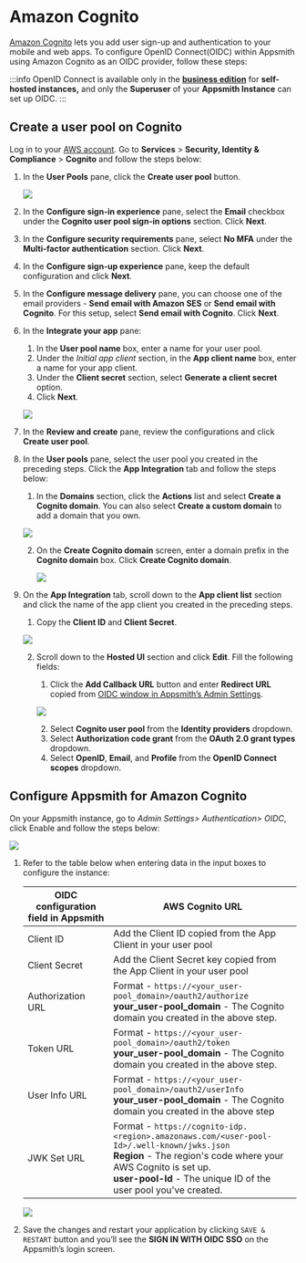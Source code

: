 # Amazon Cognito

[Amazon Cognito](https://aws.amazon.com/cognito/) lets you add user sign-up and authentication to your mobile and web apps. To configure OpenID Connect(OIDC) within Appsmith using Amazon Cognito as an OIDC provider, follow these steps:

:::info
OpenID Connect is available only in the [**business edition**](https://www.appsmith.com/pricing) for **self-hosted instances,** and only the **Superuser** of your **Appsmith Instance** can set up OIDC.
:::

## Create a user pool on Cognito

Log in to your [AWS account](https://console.aws.amazon.com/console/home). Go to **Services** > **Security, Identity & Compliance** > **Cognito** and follow the steps below:

1. In the **User Pools** pane, click the **Create user pool** button.

    ![](/img/AWS_cognito_create-userpool.png)

2. In the **Configure sign-in experience** pane,  select the **Email** checkbox under the **Cognito user pool sign-in options** section. Click **Next**.
3. In the **Configure security requirements** pane, select **No MFA** under the **Multi-factor authentication** section. Click **Next**. 
4. In the **Configure sign-up experience** pane, keep the default configuration and click **Next**.
5. In the **Configure message delivery** pane, you can choose one of the email providers - **Send email with Amazon SES** or **Send email with Cognito**. For this setup, select **Send email with Cognito**. Click **Next**.
6.  In the **Integrate your app** pane:
    1. In the **User pool name** box, enter a name for your user pool.
    2. Under the *Initial app client* section, in the **App client name** box, enter a name for your app client.
    3. Under the **Client secret** section, select **Generate a client secret** option.
    4. Click **Next**.

    ![](/img/AWS-cognito_App_client.png)

7. In the **Review and create** pane, review the configurations and click **Create user pool**.
8. In the **User pools** pane, select the user pool you created in the preceding steps. Click the **App Integration** tab and follow the steps below:
    1. In the **Domains** section, click the **Actions** list and select **Create a Cognito domain**. You can also select **Create a custom domain** to add a domain that you own.

    ![](/img/AWS-cognito_create-cognito-domain.png)

    2. On the **Create Cognito domain** screen, enter a domain prefix in the **Cognito domain** box. Click **Create Cognito domain**.

        ![](/img/AWS-cognito_create_domain.png)

9. On the **App Integration** tab, scroll down to the **App client list** section and click the name of the app client you created in the preceding steps.
    1. Copy the **Client ID** and **Client Secret**.

    ![](/img/AWS-cognito_client-creds.png)

    2. Scroll down to the **Hosted UI** section and click **Edit**. Fill the following fields:
        1. Click the **Add Callback URL** button and enter **Redirect URL** copied from [OIDC window in Appsmith’s Admin Settings](/getting-started/setup/instance-configuration/authentication/openid-connect-oidc#capture-redirect-url-for-oidc-configuration).

        ![](/img/AWS-cognito_callback-url.png)

        2. Select **Cognito user pool** from the **Identity providers** dropdown.
        3. Select **Authorization code grant** from the  **OAuth 2.0 grant types** dropdown.
        4. Select **OpenID**, **Email**, and **Profile** from the **OpenID Connect scopes** dropdown.


## Configure Appsmith for Amazon Cognito

On your Appsmith instance, go to *Admin Settings> Authentication> OIDC*, click Enable and follow the steps below:

![](/img/Appsmith_OIDC_creds.png)

1. Refer to the table below when entering data in the input boxes to configure the instance:

    | OIDC configuration field in Appsmith | AWS Cognito URL |
    | ------------------------------------| -----------------|
    | Client ID | Add the Client ID copied from the App Client in your user pool |
    | Client Secret |Add the Client Secret key copied from the App Client in your user pool|
    | Authorization URL                    | Format - `https://<your_user-pool_domain>/oauth2/authorize`<br/> **your_user-pool_domain** - The Cognito domain you created in the above step. |
    | Token URL                            | Format - `https://<your_user-pool_domain>/oauth2/token`<br/>**your_user-pool_domain** - The Cognito domain you created in the above step. |
    | User Info URL                        | Format - `https://<your_user-pool_domain>/oauth2/userInfo`<br/> **your_user-pool_domain** - The Cognito domain you created in the above step |
    | JWK Set URL                          | Format - `https://cognito-idp.<region>.amazonaws.com/<user-pool-Id>/.well-known/jwks.json`<br/>**Region** - The region's code where your AWS Cognito is set up.<br/>**user-pool-Id** -  The unique ID of the user pool you've created.  | 

   
    ![](/img/AWS_Urls.png)

2. Save the changes and restart your application by clicking `SAVE & RESTART` button and you’ll see the **SIGN IN WITH OIDC SSO** on the Appsmith’s login screen.

